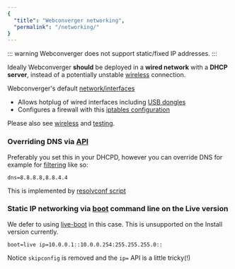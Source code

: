 ```yaml
---
{
  "title": "Webconverger networking",
  "permalink": "/networking/"
}
---
```



::: warning
Webconverger does not support static/fixed IP addresses.
:::


Ideally Webconverger **should** be deployed in a **wired network** with a
**DHCP server**, instead of a potentially unstable [wireless](/wireless/) connection.

Webconverger's default  [network/interfaces](https://github.com/Webconverger/webc/blob/master/etc/network/interfaces)

* Allows hotplug of wired interfaces including [USB dongles](/blog/entry/usb_tethering/)
* Configures a firewall with this [iptables configuration](https://github.com/Webconverger/Debian-Live-config/blob/master/webconverger/config/includes.chroot/etc/iptables.conf)

Please also see [wireless](/wireless/) and [testing](/testing/).

### Overriding DNS via [API](/api/)

Preferably you set this in your DHCPD, however you can override DNS for example for
[filtering](/filtering/) like so:

	dns=8.8.8.8,8.8.4.4

This is implemented by [resolvconf script](https://github.com/Webconverger/webc/blob/master/etc/webc/network-up.d/resolvconf)

### Static IP networking via [boot](/boot/) command line on the Live version

We defer to using
[live-boot](http://manpages.debian.net/cgi-bin/man.cgi?query=live-boot) in this
case. This is unsupported on the Install version currently.

	boot=live ip=10.0.0.1::10.0.0.254:255.255.255.0::

Notice `skipconfig` is removed and the `ip=` API is a little tricky(!)
